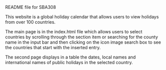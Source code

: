README file for SBA308

This website is a global holiday calendar that allows users to view holidays from over 100 countries.

The main page is in the index.html file which allows users to select countries by scrolling through the section item or searching for the county name in the input bar and then clicking on the icon image search box to see the countries that start with the inserted entry.

The second page displays in a table the dates, local names and international names of public holidays in the selected country.

